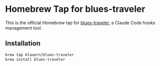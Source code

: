 # Homebrew Tap for blues-traveler

This is the official Homebrew tap for [blues-traveler](https://github.com/klauern/blues-traveler), a Claude Code hooks management tool.

## Installation

```bash
brew tap klauern/blues-traveler
brew install blues-traveler
```

